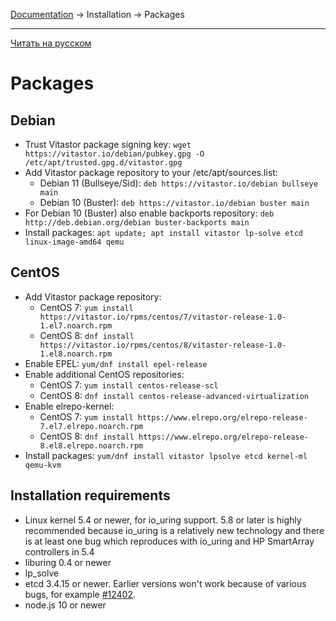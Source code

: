 [Documentation](../../README.md#documentation) → Installation → Packages

-----

[Читать на русском](packages.ru.md)

# Packages

## Debian

- Trust Vitastor package signing key:
  `wget https://vitastor.io/debian/pubkey.gpg -O /etc/apt/trusted.gpg.d/vitastor.gpg`
- Add Vitastor package repository to your /etc/apt/sources.list:
  - Debian 11 (Bullseye/Sid): `deb https://vitastor.io/debian bullseye main`
  - Debian 10 (Buster): `deb https://vitastor.io/debian buster main`
- For Debian 10 (Buster) also enable backports repository:
  `deb http://deb.debian.org/debian buster-backports main`
- Install packages: `apt update; apt install vitastor lp-solve etcd linux-image-amd64 qemu`

## CentOS

- Add Vitastor package repository:
  - CentOS 7: `yum install https://vitastor.io/rpms/centos/7/vitastor-release-1.0-1.el7.noarch.rpm`
  - CentOS 8: `dnf install https://vitastor.io/rpms/centos/8/vitastor-release-1.0-1.el8.noarch.rpm`
- Enable EPEL: `yum/dnf install epel-release`
- Enable additional CentOS repositories:
  - CentOS 7: `yum install centos-release-scl`
  - CentOS 8: `dnf install centos-release-advanced-virtualization`
- Enable elrepo-kernel:
  - CentOS 7: `yum install https://www.elrepo.org/elrepo-release-7.el7.elrepo.noarch.rpm`
  - CentOS 8: `dnf install https://www.elrepo.org/elrepo-release-8.el8.elrepo.noarch.rpm`
- Install packages: `yum/dnf install vitastor lpsolve etcd kernel-ml qemu-kvm`

## Installation requirements

- Linux kernel 5.4 or newer, for io_uring support. 5.8 or later is highly
  recommended because io_uring is a relatively new technology and there is
  at least one bug which reproduces with io_uring and HP SmartArray
  controllers in 5.4
- liburing 0.4 or newer
- lp_solve
- etcd 3.4.15 or newer. Earlier versions won't work because of various bugs,
  for example [#12402](https://github.com/etcd-io/etcd/pull/12402).
- node.js 10 or newer

